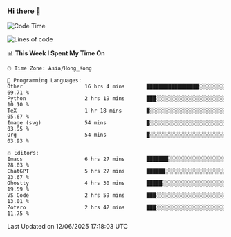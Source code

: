 ### Hi there 👋

<!--
**nicehiro/nicehiro** is a ✨ _special_ ✨ repository because its `README.md` (this file) appears on your GitHub profile.

Here are some ideas to get you started:

- 🔭 I’m currently working on ...
- 🌱 I’m currently learning ...
- 👯 I’m looking to collaborate on ...
- 🤔 I’m looking for help with ...
- 💬 Ask me about ...
- 📫 How to reach me: ...
- 😄 Pronouns: ...
- ⚡ Fun fact: ...
-->

<!--START_SECTION:waka-->
![Code Time](http://img.shields.io/badge/Code%20Time-727%20hrs%2014%20mins-blue)

![Lines of code](https://img.shields.io/badge/From%20Hello%20World%20I%27ve%20Written-1.7%20million%20lines%20of%20code-blue)

📊 **This Week I Spent My Time On** 

```text
🕑︎ Time Zone: Asia/Hong_Kong

💬 Programming Languages: 
Other                    16 hrs 4 mins       █████████████████░░░░░░░░   69.71 % 
Python                   2 hrs 19 mins       ███░░░░░░░░░░░░░░░░░░░░░░   10.10 % 
TeX                      1 hr 18 mins        █░░░░░░░░░░░░░░░░░░░░░░░░   05.67 % 
Image (svg)              54 mins             █░░░░░░░░░░░░░░░░░░░░░░░░   03.95 % 
Org                      54 mins             █░░░░░░░░░░░░░░░░░░░░░░░░   03.93 % 

🔥 Editors: 
Emacs                    6 hrs 27 mins       ███████░░░░░░░░░░░░░░░░░░   28.03 % 
ChatGPT                  5 hrs 27 mins       ██████░░░░░░░░░░░░░░░░░░░   23.67 % 
Ghostty                  4 hrs 30 mins       █████░░░░░░░░░░░░░░░░░░░░   19.59 % 
VS Code                  2 hrs 59 mins       ███░░░░░░░░░░░░░░░░░░░░░░   13.01 % 
Zotero                   2 hrs 42 mins       ███░░░░░░░░░░░░░░░░░░░░░░   11.75 % 
```


 Last Updated on 12/06/2025 17:18:03 UTC
<!--END_SECTION:waka-->
